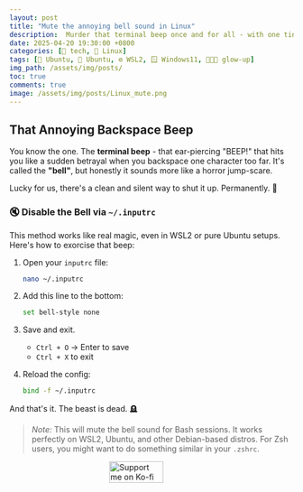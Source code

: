 ```yaml
---
layout: post
title: "Mute the annoying bell sound in Linux"
description:  Murder that terminal beep once and for all - with one tiny config spell.
date: 2025-04-20 19:30:00 +0800
categories: [🤖 tech, 🐧 Linux]
tags: [🐧 Ubuntu, 🧡 Ubuntu, ⚙️ WSL2, 🪟 Windows11, 👩🏻‍💻 glow-up]
img_path: /assets/img/posts/
toc: true 
comments: true 
image: /assets/img/posts/Linux_mute.png
---
```


## That Annoying Backspace Beep

You know the one. The **terminal beep** - that ear-piercing "BEEP!" that hits you like a sudden betrayal when you backspace one character too far. 
It's called the **"bell"**, but honestly it sounds more like a horror jump-scare.

Lucky for us, there's a clean and silent way to shut it up. Permanently. 🔪

### 🔇 Disable the Bell via `~/.inputrc`

This method works like real magic, even in WSL2 or pure Ubuntu setups. Here's how to exorcise that beep:

1. Open your `inputrc` file:

   ```bash
   nano ~/.inputrc
   ```

2. Add this line to the bottom:

   ```bash
   set bell-style none
   ```

3. Save and exit.  
   - `Ctrl + O` → Enter to save  
   - `Ctrl + X` to exit  

4. Reload the config:

   ```bash
   bind -f ~/.inputrc
   ```

And that's it. The beast is dead. 🪦

> *Note:* This will mute the bell sound for Bash sessions. It works perfectly on WSL2, Ubuntu, and other Debian-based distros. For Zsh users, you might want to do something similar in your `.zshrc`.

<div style="display: flex; justify-content: center; align-items: center; margin: 1em 0;">
  <div style="position: relative; display: inline-block; width: 150px; height: auto;">
    <img src="https://cdn.buymeacoffee.com/buttons/v2/default-yellow.png"
         alt="Support me on Ko-fi"
         width="150"
         loading="lazy"
         style="display: block; width: 80%; height: auto;">
    <div onclick="window.open('https://ko-fi.com/kikisec', '_blank')"
         style="position: absolute; top: 0; left: 0; width: 100%; height: 100%; background: transparent; cursor: pointer;">
    </div>
  </div>
</div>
